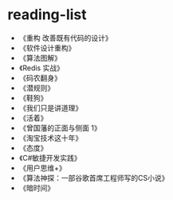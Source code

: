 # reading-list

- 《重构 改善既有代码的设计》
- 《软件设计重构》
- 《算法图解》
- 《Redis 实战》
- 《码农翻身》
- 《潜规则》
- 《鞋狗》
- 《我们只是讲道理》
- 《活着》
- 《曾国藩的正面与侧面 1》
- 《淘宝技术这十年》
- 《态度》
- 《C#敏捷开发实践》
- 《用户思维+》
- 《算法神探：一部谷歌首席工程师写的CS小说》
- 《暗时间》
